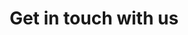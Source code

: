 ---
title: "Get in touch with us"
description: "Have a story you'd like to share? Or just want to contact us? Use the form below."
draft: false
bg_image: "images/family2.jpg"
---